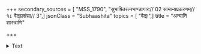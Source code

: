 +++
secondary_sources = [ "MSS_1790", "सुभाषितरत्नभाण्डागारः// 02 सामान्यप्रकरणम्// १८ वैद्यप्रशंसा// 3",]
jsonClass = "Subhaashita"
topics = [ "वैद्यः",]
title = "अन्यानि शास्त्राणि"

+++

<details><summary>Text</summary>

अन्यानि शास्त्राणि विनोदमात्रं प्राप्तेषु वा तेषु न तैश्च किंचित्।  
चिकित्सितज्योतिषमन्त्रवादाः पदे पदे प्रत्ययमावहन्ति॥
</details>
